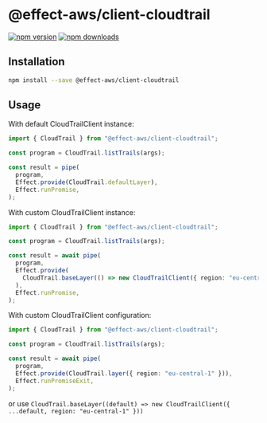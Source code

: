 # @effect-aws/client-cloudtrail

[![npm version](https://img.shields.io/npm/v/%40effect-aws%2Fclient-cloudtrail?color=brightgreen&label=npm%20package)](https://www.npmjs.com/package/@effect-aws/client-cloudtrail)
[![npm downloads](https://img.shields.io/npm/dm/%40effect-aws%2Fclient-cloudtrail)](https://www.npmjs.com/package/@effect-aws/client-cloudtrail)

## Installation

```bash
npm install --save @effect-aws/client-cloudtrail
```

## Usage

With default CloudTrailClient instance:

```typescript
import { CloudTrail } from "@effect-aws/client-cloudtrail";

const program = CloudTrail.listTrails(args);

const result = pipe(
  program,
  Effect.provide(CloudTrail.defaultLayer),
  Effect.runPromise,
);
```

With custom CloudTrailClient instance:

```typescript
import { CloudTrail } from "@effect-aws/client-cloudtrail";

const program = CloudTrail.listTrails(args);

const result = await pipe(
  program,
  Effect.provide(
    CloudTrail.baseLayer(() => new CloudTrailClient({ region: "eu-central-1" })),
  ),
  Effect.runPromise,
);
```

With custom CloudTrailClient configuration:

```typescript
import { CloudTrail } from "@effect-aws/client-cloudtrail";

const program = CloudTrail.listTrails(args);

const result = await pipe(
  program,
  Effect.provide(CloudTrail.layer({ region: "eu-central-1" })),
  Effect.runPromiseExit,
);
```

or use `CloudTrail.baseLayer((default) => new CloudTrailClient({ ...default, region: "eu-central-1" }))`
